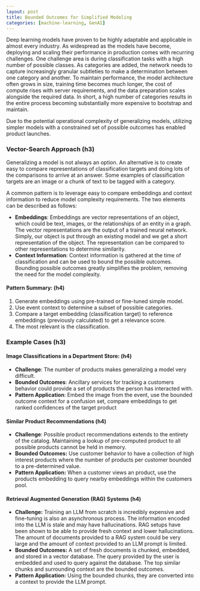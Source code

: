 ```yaml
---
layout: post
title: Bounded Outcomes for Simplified Modeling
categories: [machine-learning, GenAI]
---
```


Deep learning models have proven to be highly adaptable and applicable in almost every industry. As widespread as the models have become, deploying and scaling their performance in production comes with recurring challenges. One challenge area is during classification tasks with a high number of possible classes. As categories are added, the network needs to capture increasingly granular subtleties to make a determination between one category and another. To maintain performance, the model architecture often grows in size, training time becomes much longer, the cost of compute rises with server requirements, and the data preparation scales alongside the required data. In short, a high number of categories results in the entire process becoming substantially more expensive to bootstrap and maintain. 

Due to the potential operational complexity of generalizing models, utilizing simpler models with a constrained set of possible outcomes has enabled product launches.

### Vector-Search Approach (h3)

Generalizing a model is not always an option. An alternative is to create easy to compare representations of classification targets and doing lots of the comparisons to arrive at an answer. Some examples of classification targets are an image or a chunk of text to be tagged with a category.

A common pattern is to leverage easy to compare embeddings and context information to reduce model complexity requirements. The two elements can be described as follows: 
* **Embeddings**: Embeddings are vector representations of an object, which could be text, images, or the relationships of an entity in a graph. The vector representations are the output of a trained neural network. Simply, our object is put through an existing model and we get a short representation of the object. The representation can be compared to other representations to determine similarity.
* **Context Information**: Context information is gathered at the time of classification and can be used to bound the possible outcomes. Bounding possible outcomes greatly simplifies the problem, removing the need for the model complexity. 

#### Pattern Summary: (h4)

1. Generate embeddings using pre-trained or fine-tuned simple model. 
2. Use event context to determine a subset of possible categories.
3. Compare a target embedding (classification target) to reference embeddings (previously calculated) to get a relevance score.
4. The most relevant is the classification.

### Example Cases (h3)

#### Image Classifications in a Department Store: (h4)

* **Challenge**: The number of products makes generalizing a model very difficult.
* **Bounded Outcomes**: Ancillary services for tracking a customers behavior could provide a set of products the person has interacted with.
* **Pattern Application**: Embed the image from the event, use the bounded outcome context for a confusion set, compare embeddings to get ranked confidences of the target product

#### Similar Product Recommendations (h4)

* **Challenge**: Possible product recommendations extends to the entirety of the catalog. Maintaining a lookup of pre-computed product to all possible products cannot be held in memory. 
* **Bounded Outcomes:** Use customer behavior to have a collection of high interest products where the number of products per customer bounded to a pre-determined value.
* **Pattern Application:** When a customer views an product, use the products embedding to query nearby embeddings within the customers pool. 

#### Retrieval Augmented Generation (RAG) Systems (h4)

* **Challenge:** Training an LLM from scratch is incredibly expensive and fine-tuning is also an asynchronous process. The information encoded into the LLM is stale and may have hallucinations. RAG setups have been shown to be able to provide fresh context and lower hallucinations. The amount of documents provided to a RAG system could be very large and the amount of context provided to an LLM prompt is limited.
* **Bounded Outcomes:** A set of fresh documents is chunked, embedded, and stored in a vector database. The query provided by the user is embedded and used to query against the database. The top similar chunks and surrounding context are the bounded outcomes.
* **Pattern Application:** Using the bounded chunks, they are converted into a context to provide the LLM prompt. 